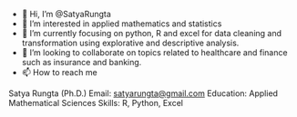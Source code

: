 - 👋 Hi, I’m @SatyaRungta
- 👀 I’m interested in applied mathematics and statistics
- 🌱 I’m currently focusing on python, R and excel for data cleaning and transformation using explorative and descriptive analysis. 
- 💞️ I’m looking to collaborate on topics related to healthcare and finance such as insurance and banking. 
- 📫 How to reach me 

Satya Rungta (Ph.D.)
Email: satyarungta@gmail.com
Education: Applied Mathematical Sciences
Skills: R, Python, Excel 

<!---
SatyaRungta/SatyaRungta is a ✨ special ✨ repository because its `README.md` (this file) appears on your GitHub profile.
You can click the Preview link to take a look at your changes.
--->
